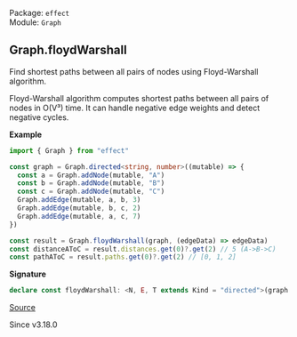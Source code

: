 Package: `effect`<br />
Module: `Graph`<br />

## Graph.floydWarshall

Find shortest paths between all pairs of nodes using Floyd-Warshall algorithm.

Floyd-Warshall algorithm computes shortest paths between all pairs of nodes in O(V³) time.
It can handle negative edge weights and detect negative cycles.

**Example**

```ts
import { Graph } from "effect"

const graph = Graph.directed<string, number>((mutable) => {
  const a = Graph.addNode(mutable, "A")
  const b = Graph.addNode(mutable, "B")
  const c = Graph.addNode(mutable, "C")
  Graph.addEdge(mutable, a, b, 3)
  Graph.addEdge(mutable, b, c, 2)
  Graph.addEdge(mutable, a, c, 7)
})

const result = Graph.floydWarshall(graph, (edgeData) => edgeData)
const distanceAToC = result.distances.get(0)?.get(2) // 5 (A->B->C)
const pathAToC = result.paths.get(0)?.get(2) // [0, 1, 2]
```

**Signature**

```ts
declare const floydWarshall: <N, E, T extends Kind = "directed">(graph: Graph<N, E, T> | MutableGraph<N, E, T>, edgeWeight: (edgeData: E) => number) => AllPairsResult<E>
```

[Source](https://github.com/Effect-TS/effect/tree/main/packages/effect/src/Graph.ts#L2278)

Since v3.18.0
